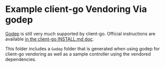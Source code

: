 # Example client-go Vendoring Via godep

[Godep](https://github.com/tools/godep) is still very much supported by client-go. Official instructions are available [in the client-go INSTALL.md doc](https://github.com/kubernetes/client-go/blob/v6.0.0/INSTALL.md).

This folder includes a `Godep` folder that is generated when using godep for client-go vendoring as well as a sample controller using the vendored dependencies.
